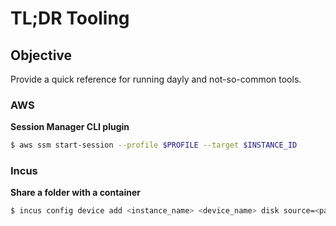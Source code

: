 # TL;DR Tooling

## Objective

Provide a quick reference for running dayly and not-so-common tools.

### AWS

**Session Manager CLI plugin**

```bash
$ aws ssm start-session --profile $PROFILE --target $INSTANCE_ID
```

### Incus

**Share a folder with a container**

```bash
$ incus config device add <instance_name> <device_name> disk source=<path_on_host> path=<path_in_instance>
```

